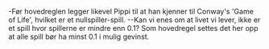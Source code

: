 
-Før hovedreglen legger likevel Pippi til at han kjenner til Conway's 'Game of Life', hvilket er et nullspiller-spill. 
--Kan vi enes om at livet vi lever, ikke er et spill hvor spillerne er mindre enn 0.1?
Som hovedregel settes det her opp at alle spill bør ha minst 0.1 i mulig gevinst. 
